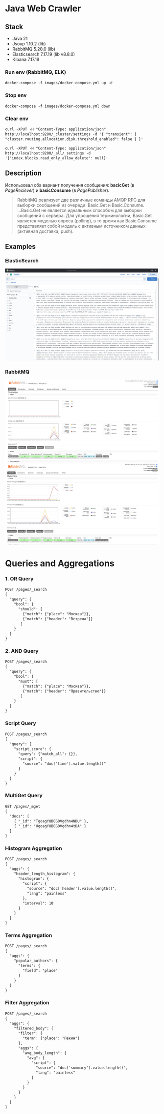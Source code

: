 # Java Web Crawler

## Stack

- Java 21
- Jsoup 1.10.2 (lib)
- RabbitMQ 5.20.0 (lib)
- Elasticsearch 7.17.19 (lib v8.8.0)
- Kibana 7.17.19

### Run env (RabbitMQ, ELK)
```shell
docker-compose -f images/docker-compose.yml up -d
```

### Stop env 
```shell
docker-compose -f images/docker-compose.yml down
```

### Clear env
```shell
curl -XPUT -H "Content-Type: application/json" http://localhost:9200/_cluster/settings -d '{ "transient": { "cluster.routing.allocation.disk.threshold_enabled": false } }'
```

```shell
curl -XPUT -H "Content-Type: application/json" http://localhost:9200/_all/_settings -d '{"index.blocks.read_only_allow_delete": null}'
```
## Description
Использовал оба вариант получения сообщения: **bacicGet** (в *PageReciever*) и **basicConsume** (в *PagePublisher*). 
>RabbitMQ реализует две различные команды AMQP RPC для выборки сообщений из очереди: Basic.Get и Basic.Consume. ...Basic.Get не является идеальным способом для выборки сообщений с сервера. Для упрощения терминологии, Basic.Get является моделью опроса (polling), в то время как Basic.Consume представляет собой модель с активным источником данных (активная доставка, push).


## Examples

### ElasticSearch
![](https://github.com/pvelp/JavaWebCrawler/blob/main/pics/el.png?raw=true)

### RabbitMQ
![](https://github.com/pvelp/JavaWebCrawler/blob/main/pics/rq1.png?raw=true)
![](https://github.com/pvelp/JavaWebCrawler/blob/main/pics/rq2.png?raw=true)


# Queries and Aggregations
### 1. OR Query
```
POST /pages/_search
{
  "query": {
    "bool": {
      "should": [
        {"match": {"place": "Москва"}},
        {"match": {"header": "Встреча"}}
       ]
    }
  }
}
```

### 2. AND Query
```
POST /pages/_search
{
  "query": {
    "bool": {
      "must": [
        {"match": {"place": "Москва"}},
        {"match": {"header": "Правительство"}}
       ]
    }
  }
}
```

### Script Query
```
POST /pages/_search
{
  "query": {
    "script_score": {
      "query": {"match_all": {}},
      "script": {
        "source": "doc['time'].value.length()"
      }
    }
  }
}
```

### MultiGet Query
```
GET /pages/_mget
{
  "docs": [
    { "_id": "TgoagY8BCG0Vgdhn4NDU" },
    { "_id": "UgoagY8BCG0Vgdhn4tDA" }
  ]
}
```

### Histogram Aggregation
```
POST /pages/_search
{
  "aggs": {
    "header_length_histogram": {
      "histogram": {
        "script": {
          "source": "doc['header'].value.length()",
          "lang": "painless"
        },
        "interval": 10
      }
    }
  }
}
```

### Terms Aggregation
```
POST /pages/_search
{
  "aggs": {
    "popular_authors": {
      "terms": {
        "field": "place"
      }
    }
  }
}
```

### Filter Aggregation
```
POST /pages/_search
{
  "aggs": {
    "filtered_body": {
      "filter": {
        "term": {"place": "Пекин"}
      },
      "aggs": {
        "avg_body_length": {
          "avg": {
            "script": {
              "source": "doc['summary'].value.length()",
              "lang": "painless"
            }
          }
        }
      }
    }
  }
}
```
